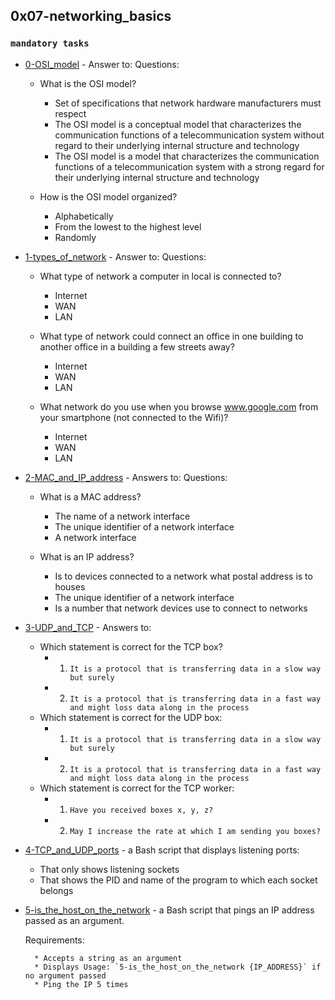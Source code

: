 ## 0x07-networking_basics

### `mandatory tasks`

* [0-OSI_model](https://github.com/j88moja-code/alx-system_engineering-devops/blob/main/0x07-networking_basics/0-OSI_model) - Answer to:
	Questions:

	* What is the OSI model?

		* Set of specifications that network hardware manufacturers must respect
		* The OSI model is a conceptual model that characterizes the communication functions of a telecommunication system without regard to their underlying internal structure and technology
		* The OSI model is a model that characterizes the communication functions of a telecommunication system with a strong regard for their underlying internal structure and technology
	* How is the OSI model organized?

		* Alphabetically
		* From the lowest to the highest level
		* Randomly
* [1-types_of_network](https://github.com/j88moja-code/alx-system_engineering-devops/blob/main/0x07-networking_basics/1-types_of_network) - Answer to:
	Questions:

	* What type of network a computer in local is connected to?

		* Internet
		* WAN
		* LAN
	* What type of network could connect an office in one building to another office in a building a few streets away?

		* Internet
		* WAN
		* LAN
	* What network do you use when you browse www.google.com from your smartphone (not connected to the Wifi)?

		* Internet
		* WAN
		* LAN
* [2-MAC_and_IP_address](https://github.com/j88moja-code/alx-system_engineering-devops/blob/main/0x07-networking_basics/2-MAC_and_IP_address) - Answers to:
	Questions:
	* What is a MAC address?

		* The name of a network interface
		* The unique identifier of a network interface
		* A network interface
	* What is an IP address?

		* Is to devices connected to a network what postal address is to houses
		* The unique identifier of a network interface
		* Is a number that network devices use to connect to networks
* [3-UDP_and_TCP](https://github.com/j88moja-code/alx-system_engineering-devops/blob/main/0x07-networking_basics/3-UDP_and_TCP) - Answers to:
	* Which statement is correct for the TCP box?
		* 1. `It is a protocol that is transferring data in a slow way but surely`
		* 2. `It is a protocol that is transferring data in a fast way and might loss data along in the process`
	* Which statement is correct for the UDP box:
		* 1. `It is a protocol that is transferring data in a slow way but surely`
		* 2. `It is a protocol that is transferring data in a fast way and might loss data along in the process`
	* Which statement is correct for the TCP worker:
		* 1. `Have you received boxes x, y, z?`
		* 2. `May I increase the rate at which I am sending you boxes?`
* [4-TCP_and_UDP_ports](https://github.com/j88moja-code/alx-system_engineering-devops/blob/main/0x07-networking_basics/4-TCP_and_UDP_ports) - a Bash script that displays listening ports:

	* That only shows listening sockets
	* That shows the PID and name of the program to which each socket belongs	
* [5-is_the_host_on_the_network](https://github.com/j88moja-code/alx-system_engineering-devops/blob/main/0x07-networking_basics/5-is_the_host_on_the_network) -  a Bash script that pings an IP address passed as an argument.

	Requirements:

		* Accepts a string as an argument
		* Displays Usage: `5-is_the_host_on_the_network {IP_ADDRESS}` if no argument passed
		* Ping the IP 5 times
